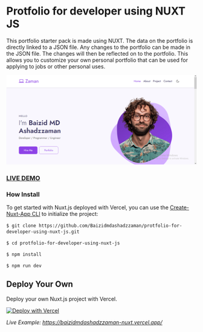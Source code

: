 # Protfolio for developer using NUXT JS  

This portfolio starter pack is made using NUXT. The data on the portfolio is directly linked to a JSON file. Any changes to the portfolio can be made in the JSON file. The changes will then be reflected on to the portfolio. 
This allows you to customize your own personal portfolio that can be used for applying to jobs or other personal uses.

![Nuxt JS Portfolio for developer](1.PNG?raw=true "Nuxt JS Portfolio for developer")

### <a href="http://baizidmdashadzzaman.com/">LIVE DEMO</a>

### How Install

To get started with Nuxt.js deployed with Vercel, you can use the [Create-Nuxt-App CLI](https://www.npmjs.com/package/create-nuxt-app) to initialize the project:

```shell
$ git clone https://github.com/Baizidmdashadzzaman/protfolio-for-developer-using-nuxt-js.git
```
```shell
$ cd protfolio-for-developer-using-nuxt-js
```
```shell
$ npm install
```
```shell
$ npm run dev
```


## Deploy Your Own

Deploy your own Nuxt.js project with Vercel.

[![Deploy with Vercel](https://vercel.com/button)](https://vercel.com/new/clone?repository-url=https://github.com/vercel/vercel/tree/main/examples/nuxtjs&template=nuxtjs)

_Live Example: https://baizidmdashadzzaman-nuxt.vercel.app/_


